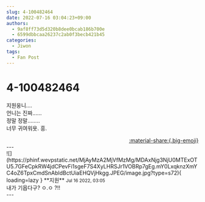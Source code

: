 ```yaml
---
slug: 4-100482464
date: 2022-07-16 03:04:23+09:00
authors:
  - 9af8ff73d5d320b8dee0bcab186b700e
  - 6599dbbcaa26237c2ab0f3becb421b45
categories:
  - Jiwon
tags:
  - Fan Post
---
```


# 4-100482464

<div class="post-container" markdown="1">
<div class="content-container md-sidebar__scrollwrap" markdown="1">

지원웅니....<br>언니는 진짜......<br>정말 정말........<br>너무 귀여워욧. 흥.

</div>
</div>

<div style="text-align: right;" markdown="1">
<a href="https://weverse.io/fromis9/fanpost/4-100482464" style="text-align: right;">:material-share:{.big-emoji}</a>
</div>
---

<div class="comments-container md-sidebar__scrollwrap" markdown="1">
<div class="comment" markdown="1">
<div class='id-container' markdown="1">
![](https://phinf.wevpstatic.net/MjAyMzA2MjVfMzMg/MDAxNjg3NjU0MTExOTU5.7GFeCpkRW4jdCPevFi1sgeF7S4XyLHRSJr1VOBRp7gEg.mY0LxqknzXmYC4oZ6TpxCmdSnAbldBctUiaEHQVjHkgg.JPEG/image.jpg?type=s72){ loading=lazy }
**<span class="artist">지원</span>** <small>Jul 16 2022, 03:05</small><br>
</div>
<div class='comment-body' markdown="1">
내가 기욥다구? ㅇ.ㅇ ?!!
</div>
</div>
</div>
---

